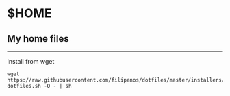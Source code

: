 $HOME
=====

My home files
-------------


----------


Install from wget

	wget https://raw.githubusercontent.com/filipenos/dotfiles/master/installers/install-dotfiles.sh -O - | sh




